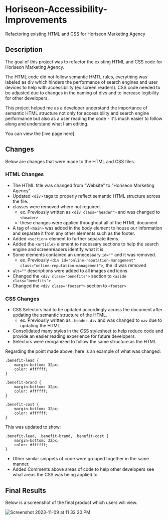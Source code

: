 # Horiseon-Accessibility-Improvements
Refactoring existing HTML and CSS for Horiseon Marketing Agency


## Description

The goal of this project was to refactor the existing HTML and CSS code for Horiseon Marketing Agency.

The HTML code did not follow semantic HMTL rules, everything was labeled as div which hinders the performance of search engines and user devices to help with accessibility (ex screen readers). CSS code needed to be adjusted due to changes in the naming of divs and to increase legibility for other developers.

This project helped me as a developer understand the importance of semantic HTML structure not only for accessibility and search engine performance but also as a user reading the code - it's much easier to follow along and understand what I am editing.

You can view the [live page here].

## Changes

Below are changes that were made to the HTML and CSS files.

### HTML Changes
- The HTML title was changed from "Website" to "Horiseon Marketing Agency".
- Updated `<div>` tags to properly reflect semantic HTML structure across the file.
- classes were removed where not required.
  - ex. Previously written as `<div class="header">` and was changed to `<header>`
  - these changes were applied throughout all of the HTML document
- A tag of `<main>` was added in the body element to house our information and separate it from any other elements such as the footer.
- Added `<section>` element to further separate items.
- Added the `<article>` element  to necessary sections to help the search engine and screenreaders identify what it is.
- Some elements contained an unnecessary `id=""` and it was removed.
  - ex. Previously `<div id="online-reputation-management" class="online-reputation-management">`, the id was removed
- `alt=""` descriptions were added to all images and icons
- Changed the `<div class="benefits">` section to `<aside class="benefits">`
- Changed the `<div class="footer">` section to `<footer>`

### CSS Changes
- CSS Selectors had to be updated accordingly across the document after updating the semantic structure of the HTML.
    - ex. Previously written as `.header div` and was changed to `nav` due to updating the HTML
- Consolidated many styles in the CSS stylesheet to help reduce code and provide an easier reading experience for future developers.
- Selectors were reorganized to follow the same structure as the HTML.

Regarding the point made above, here is an example of what was changed:
 
```
.benefit-lead {
    margin-bottom: 32px;
    color: #ffffff;
}

.benefit-brand {
    margin-bottom: 32px;
    color: #ffffff;
}

.benefit-cost {
    margin-bottom: 32px;
    color: #ffffff;
}
```

This was updated to show:

```
.benefit-lead, .benefit-brand, .benefit-cost {
    margin-bottom: 32px;
    color: #ffffff;
}
```
- Other similar snippets of code were grouped together in the same manner.
- Added Comments above areas of code to help other developers see what areas the CSS was being applied to

## Final Results

Below is a screenshot of the final product which users will view. 

![Screenshot 2023-11-09 at 11 32 20 PM](https://github.com/FaustCelaj/Horiseon-Accessibility-Improvements/assets/149631014/8459efa4-397f-444b-9395-50dfdb7206b9)
